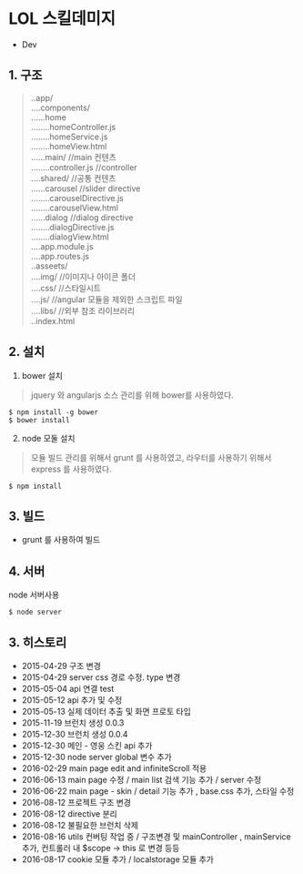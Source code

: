 # LOL 스킬데미지  
- Dev  

## 1. 구조  
> ..app/  
> ....components/  
> ......home  
> ........homeController.js  
> ........homeService.js  
> ........homeView.html    
> ......main/ //main 컨텐츠  
> ........controller.js //controller  
> ....shared/ //공통 컨텐츠  
> ......carousel //slider directive  
> ........carouselDirective.js  
> ........carouselView.html  
> ......dialog //dialog directive  
> ........dialogDirective.js  
> ........dialogView.html  
> ....app.module.js  
> ....app.routes.js  
> ..asseets/  
> ....img/ //이미지나 아이콘 폴더  
> ....css/ //스타일시트  
> ....js/ //angular 모듈을 제외한 스크립트 파일  
> ....libs/ //외부 참조 라이브러리  
> ..index.html  

## 2. 설치  
1) bower 설치  
> jquery 와 angularjs 소스 관리를 위해 bower를 사용하였다.  

```  
$ npm install -g bower  
$ bower install  
```  

2) node 모둘 설치  
> 모듈 빌드 관리를 위해서 grunt 를 사용하였고, 라우터를 사용하기 위해서 express 를 사용하였다.  

```  
$ npm install  
```

## 3. 빌드  
  * grunt 를 사용하여 빌드  

## 4. 서버  
node 서버사용  

```  
$ node server
```  

## 3. 히스토리  
  * 2015-04-29 구조 변경  
  * 2015-04-29 server css 경로 수정. type 변경  
  * 2015-05-04 api 연결 test  
  * 2015-05-12 api  추가 및 수정
  * 2015-05-13 실제 데이터 추출 및 화면 프로토 타입  
  * 2015-11-19 브런치 생성 0.0.3  
  * 2015-12-30 브런치 생성 0.0.4  
  * 2015-12-30 메인 - 영웅 스킨 api 추가  
  * 2015-12-30 node server global 변수 추가  
  * 2016-02-29 main page edit and infiniteScroll 적용  
  * 2016-06-13 main page 수정 / main list 검색 기능 추가 / server 수정  
  * 2016-06-22 main page - skin / detail 기능 추가  , base.css 추가, 스타일 수정  
  * 2016-08-12 프로젝트 구조 변경  
  * 2016-08-12 directive 분리  
  * 2016-08-12 불필요한 브런치 삭제  
  * 2016-08-16 utils 컨버팅 작업 중 / 구조변경 및 mainController , mainService 추가, 컨트롤러 내 $scope -> this 로 변경 등등  
  * 2016-08-17 cookie 모듈 추가 / localstorage 모듈 추가  
